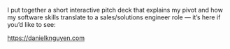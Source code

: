I put together a short interactive pitch deck that explains my pivot and how my software skills translate to a sales/solutions engineer role — it’s here if you’d like to see: 

https://danielknguyen.com
